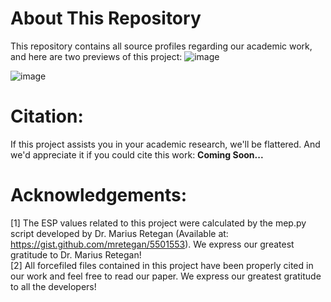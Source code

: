 # About This Repository
This repository contains all source profiles regarding our academic work, and here are two previews of this project:
![image](./figures/1.png)

![image](./figures/2.png)

# Citation:
If this project assists you in your academic research, we'll be flattered. And we'd appreciate it if you could cite this work:
**Coming Soon...**

# Acknowledgements:
[1] The ESP values related to this project were calculated by the mep.py script developed by Dr. Marius Retegan (Available at: https://gist.github.com/mretegan/5501553). We express our greatest gratitude to Dr. Marius Retegan!<br>
[2] All forcefiled files contained in this project have been properly cited in our work and feel free to read our paper. We express our greatest gratitude to all the developers!
